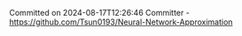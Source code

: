 Committed on 2024-08-17T12:26:46 
Committer - https://github.com/Tsun0193/Neural-Network-Approximation